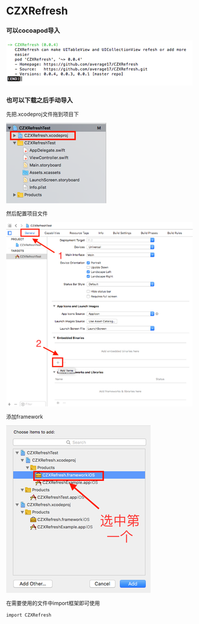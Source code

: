 # CZXRefresh

### 可以cocoapod导入
![cocoapod搜索](https://github.com/average17/CZXRefresh/blob/master/screenshots/cocoapod.png)


### 也可以下载之后手动导入
先把.xcodeproj文件拖到项目下

![手动第一步](https://github.com/average17/CZXRefresh/blob/master/screenshots/manual_1.png)

然后配置项目文件

![手动第二步](https://github.com/average17/CZXRefresh/blob/master/screenshots/manual_2.png)

添加framework

![手动第三步](https://github.com/average17/CZXRefresh/blob/master/screenshots/manual_3.png)

在需要使用的文件中import框架即可使用
```
import CZXRefresh
```
